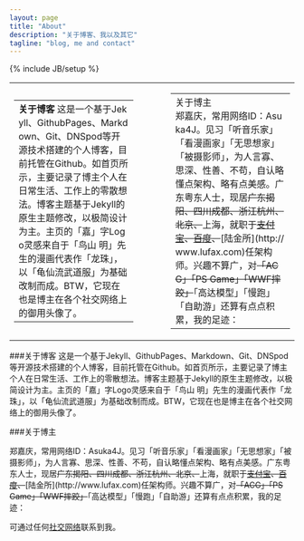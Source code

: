 ```yaml
---
layout: page
title: "About"
description: "关于博客、我以及其它"
tagline: "blog, me and contact"
---
```

{% include JB/setup %}
<table border="0" cellpadding="0" style="word-break:break-all; word-wrap:break-all;">
<tr>
<td width="45%">
    <table>
        <tr>
        <td>
<strong>关于博客</strong>
这是一个基于Jekyll、GithubPages、Markdown、Git、DNSpod等开源技术搭建的个人博客，目前托管在Github。如首页所示，主要记录了博主个人在日常生活、工作上的零散想法。博客主题基于Jekyll的原生主题修改，以极简设计为主。主页的「嘉」字Logo灵感来自于「鸟山 明」先生的漫画代表作「龙珠」，以「龟仙流武道服」为基础改制而成。BTW，它现在也是博主在各个社交网络上的御用头像了。
        </td>
        </tr>
    </table> 
</td>
<td width="10%">
</td>
<td width="45%">
    <table>
        <tr>
        <td>
关于博主
<center><img src=""></center>
郑嘉庆，常用网络ID：Asuka4J。见习「听音乐家」「看漫画家」「无思想家」「被摄影师」，为人言寡、思深、性善、不苟，自认略懂点架构、略有点美感。广东粤东人士，现居<del>广东揭阳、四川成都、浙江杭州、北京、</del>上海，就职于<del><a href="http://www.alipay.com">支付宝</a>、<a href="http://www.baidu.com">百度</a>、</del>[陆金所](http://www.lufax.com)任架构师。兴趣不算广，对<del>「ACG」「PS Game」「WWF摔跤」</del>「高达模型」「慢跑」「自助游」还算有点点积累，我的足迹：  
<center><img src=""/></center>
        </td>
        </tr>
    </table> 
</td>
</tr>
</table>

###关于博客
这是一个基于Jekyll、GithubPages、Markdown、Git、DNSpod等开源技术搭建的个人博客，目前托管在Github。如首页所示，主要记录了博主个人在日常生活、工作上的零散想法。博客主题基于Jekyll的原生主题修改，以极简设计为主。主页的「嘉」字Logo灵感来自于「鸟山 明」先生的漫画代表作「龙珠」，以「龟仙流武道服」为基础改制而成。BTW，它现在也是博主在各个社交网络上的御用头像了。  
  
###关于博主
<center><img src=""></center>
郑嘉庆，常用网络ID：Asuka4J。见习「听音乐家」「看漫画家」「无思想家」「被摄影师」，为人言寡、思深、性善、不苟，自认略懂点架构、略有点美感。广东粤东人士，现居<del>广东揭阳、四川成都、浙江杭州、北京、</del>上海，就职于<del><a href="http://www.alipay.com">支付宝</a>、<a href="http://www.baidu.com">百度</a>、</del>[陆金所](http://www.lufax.com)任架构师。兴趣不算广，对<del>「ACG」「PS Game」「WWF摔跤」</del>「高达模型」「慢跑」「自助游」还算有点点积累，我的足迹：  
<center><img src=""/></center>  
  

可通过任何[社交网络](http://jiaqing.me/links.html)联系到我。  
  
